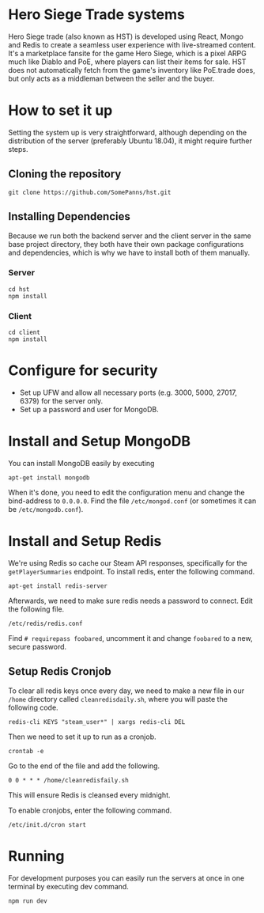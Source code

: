 # Hero Siege Trade systems
Hero Siege trade (also known as HST) is developed using React, Mongo and Redis to create a seamless user experience with live-streamed content. It's a marketplace fansite for the game Hero Siege, which is a pixel ARPG much like Diablo and PoE, where players can list their items for sale. HST does not automatically fetch from the game's inventory like PoE.trade does, but only acts as a middleman between the seller and the buyer.

# How to set it up
Setting the system up is very straightforward, although depending on the distribution of the server (preferably Ubuntu 18.04), it might require further steps.

## Cloning the repository
```
git clone https://github.com/SomePanns/hst.git
```

## Installing Dependencies
Because we run both the backend server and the client server in the same base project directory, they both have their own package configurations and dependencies, which is why we have to install both of them manually.

### Server
```
cd hst
npm install
```

### Client
```
cd client
npm install
```

# Configure for security
- Set up UFW and allow all necessary ports (e.g. 3000, 5000, 27017, 6379) for the server only.
- Set up a password and user for MongoDB.

# Install and Setup MongoDB
You can install MongoDB easily by executing
```
apt-get install mongodb
```
When it's done, you need to edit the configuration menu and change the bind-address to `0.0.0.0`. Find the file `/etc/mongod.conf` (or sometimes it can be `/etc/mongodb.conf`).

# Install and Setup Redis
We're using Redis so cache our Steam API responses, specifically for the `getPlayerSummaries` endpoint. To install redis, enter the following command.
```
apt-get install redis-server
```

Afterwards, we need to make sure redis needs a password to connect. Edit the following file.
```
/etc/redis/redis.conf
```
Find `# requirepass foobared`, uncomment it and change `foobared` to a new, secure password.

## Setup Redis Cronjob
To clear all redis keys once every day, we need to make a new file in our `/home` directory called `cleanredisdaily.sh`, where you will paste the following code.
```
redis-cli KEYS "steam_user*" | xargs redis-cli DEL
```

Then we need to set it up to run as a cronjob.
```
crontab -e
```
Go to the end of the file and add the following.
```
0 0 * * * /home/cleanredisfaily.sh
```
This will ensure Redis is cleansed every midnight.

To enable cronjobs, enter the following command.
```
/etc/init.d/cron start
```

# Running
For development purposes you can easily run the servers at once in one terminal by executing dev command.
```
npm run dev
```
